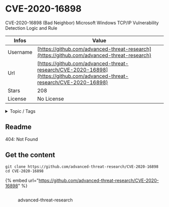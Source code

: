 # CVE-2020-16898

CVE-2020-16898 (Bad Neighbor) Microsoft Windows TCP/IP Vulnerability Detection Logic and Rule

| Infos    | Value                                                              |
| -------- | -------------------------------------------------------------------|
| Username | [https://github.com/advanced-threat-research](https://github.com/advanced-threat-research) |
| Url      | [https://github.com/advanced-threat-research/CVE-2020-16898](https://github.com/advanced-threat-research/CVE-2020-16898)                                               |
| Stars    | 208                                                          |
| License  | No License                                                        |

<details>

<summary>Topic / Tags</summary>

* atr* bad-neighbor* badneighbor* buffer-overflow* buffer-overflow-vulnerability* cve* cve-2020-16898* icmpv6* lua* mcafee* microsoft* neighbor-discovery* neighbor-discovery-protocol* rce* suricata* suricata-rule* tcpip-stack* windows-10

</details>

## Readme

404: Not Found


## Get the content

```
git clone https://github.com/advanced-threat-research/CVE-2020-16898
cd CVE-2020-16898
```

{% embed url="https://github.com/advanced-threat-research/CVE-2020-16898" %}

<figure><img src="https://avatars.githubusercontent.com/u/27901279?v=4" alt=""><figcaption><p>advanced-threat-research</p></figcaption></figure>
